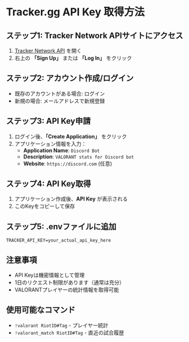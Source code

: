 # Tracker.gg API Key 取得方法

## ステップ1: Tracker Network APIサイトにアクセス
1. [Tracker Network API](https://tracker.gg/developers) を開く
2. 右上の **「Sign Up」** または **「Log In」** をクリック

## ステップ2: アカウント作成/ログイン
- 既存のアカウントがある場合: ログイン
- 新規の場合: メールアドレスで新規登録

## ステップ3: API Key申請
1. ログイン後、**「Create Application」** をクリック
2. アプリケーション情報を入力：
   - **Application Name**: `Discord Bot` 
   - **Description**: `VALORANT stats for Discord bot`
   - **Website**: `https://discord.com` (任意)

## ステップ4: API Key取得
1. アプリケーション作成後、**API Key** が表示される
2. このKeyをコピーして保存

## ステップ5: .envファイルに追加
```env
TRACKER_API_KEY=your_actual_api_key_here
```

## 注意事項
- API Keyは機密情報として管理
- 1日のリクエスト制限があります（通常は充分）
- VALORANTプレイヤーの統計情報を取得可能

## 使用可能なコマンド
- `!valorant RiotID#Tag` - プレイヤー統計
- `!valorant_match RiotID#Tag` - 直近の試合履歴 